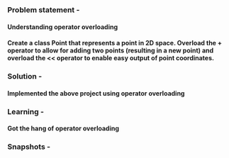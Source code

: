 ### Problem statement - 
#### Understanding operator overloading
#### Create a class Point that represents a point in 2D space. Overload the + operator to allow for adding two points (resulting in a new point) and overload the << operator to enable easy output of point coordinates.

### Solution -
#### Implemented the above project using operator overloading

### Learning -
#### Got the hang of operator overloading

### Snapshots -